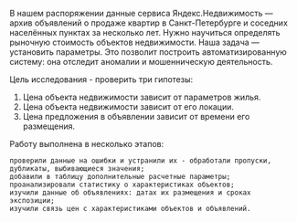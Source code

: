 В нашем распоряжении данные сервиса Яндекс.Недвижимость — архив объявлений о продаже квартир
в Санкт-Петербурге и соседних населённых пунктах за несколько лет.
Нужно научиться определять рыночную стоимость объектов недвижимости.
Наша задача — установить параметры.
Это позволит построить автоматизированную систему: она отследит аномалии и мошенническую деятельность.

Цель исследования - проверить три гипотезы:

1. Цена объекта недвижимости зависит от параметров жилья.
2. Цена объекта недвижимости зависит от его локации.
2. Цена предложения в объявлении зависит от времени его размещения.

Работу выполнена в несколько этапов:

    проверили данные на ошибки и устранили их - обработали пропуски, дубликаты, выбивающиеся значения;
    добавили в таблицу дополнительные расчетные параметры;
    проанализировали статистику о характеристиках объектов;
    изучили данные об объявлениях: датах их размещения и сроках экспозиции;
    изучили связь цен с характеристиками объектов и объявлений.
